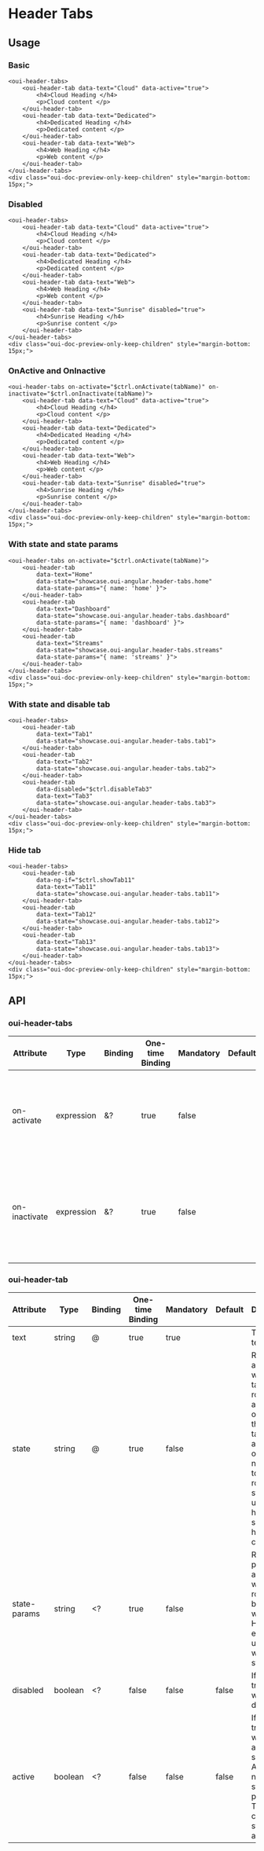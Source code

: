 
# Header Tabs
<component-status cx-design="complete" ux="complete"></component-status>
## Usage
### Basic
```html:preview
<oui-header-tabs>
    <oui-header-tab data-text="Cloud" data-active="true">
        <h4>Cloud Heading </h4>
        <p>Cloud content </p>
    </oui-header-tab>
    <oui-header-tab data-text="Dedicated">
        <h4>Dedicated Heading </h4>
        <p>Dedicated content </p>
    </oui-header-tab>
    <oui-header-tab data-text="Web">
        <h4>Web Heading </h4>
        <p>Web content </p>
    </oui-header-tab>
</oui-header-tabs>
<div class="oui-doc-preview-only-keep-children" style="margin-bottom: 15px;">
```
### Disabled
```html:preview
<oui-header-tabs>
    <oui-header-tab data-text="Cloud" data-active="true">
        <h4>Cloud Heading </h4>
        <p>Cloud content </p>
    </oui-header-tab>
    <oui-header-tab data-text="Dedicated">
        <h4>Dedicated Heading </h4>
        <p>Dedicated content </p>
    </oui-header-tab>
    <oui-header-tab data-text="Web">
        <h4>Web Heading </h4>
        <p>Web content </p>
    </oui-header-tab>
    <oui-header-tab data-text="Sunrise" disabled="true">
        <h4>Sunrise Heading </h4>
        <p>Sunrise content </p>
    </oui-header-tab>
</oui-header-tabs>
<div class="oui-doc-preview-only-keep-children" style="margin-bottom: 15px;">
```
### OnActive and OnInactive 
```html:preview
<oui-header-tabs on-activate="$ctrl.onActivate(tabName)" on-inactivate="$ctrl.onInactivate(tabName)">
    <oui-header-tab data-text="Cloud" data-active="true">
        <h4>Cloud Heading </h4>
        <p>Cloud content </p>
    </oui-header-tab>
    <oui-header-tab data-text="Dedicated">
        <h4>Dedicated Heading </h4>
        <p>Dedicated content </p>
    </oui-header-tab>
    <oui-header-tab data-text="Web">
        <h4>Web Heading </h4>
        <p>Web content </p>
    </oui-header-tab>
    <oui-header-tab data-text="Sunrise" disabled="true">
        <h4>Sunrise Heading </h4>
        <p>Sunrise content </p>
    </oui-header-tab>
</oui-header-tabs>
<div class="oui-doc-preview-only-keep-children" style="margin-bottom: 15px;">
```
### With state and state params
```html:preview
<oui-header-tabs on-activate="$ctrl.onActivate(tabName)">
    <oui-header-tab 
        data-text="Home" 
        data-state="showcase.oui-angular.header-tabs.home"
        data-state-params="{ name: 'home' }">
    </oui-header-tab>
    <oui-header-tab 
        data-text="Dashboard"
        data-state="showcase.oui-angular.header-tabs.dashboard"
        data-state-params="{ name: 'dashboard' }">
    </oui-header-tab>
    <oui-header-tab 
        data-text="Streams"
        data-state="showcase.oui-angular.header-tabs.streams"
        data-state-params="{ name: 'streams' }">
    </oui-header-tab>
</oui-header-tabs>
<div class="oui-doc-preview-only-keep-children" style="margin-bottom: 15px;">
```
### With state and disable tab
```html:preview
<oui-header-tabs>
    <oui-header-tab 
        data-text="Tab1" 
        data-state="showcase.oui-angular.header-tabs.tab1">
    </oui-header-tab>
    <oui-header-tab 
        data-text="Tab2"
        data-state="showcase.oui-angular.header-tabs.tab2">
    </oui-header-tab>
    <oui-header-tab 
        data-disabled="$ctrl.disableTab3"
        data-text="Tab3"
        data-state="showcase.oui-angular.header-tabs.tab3">
    </oui-header-tab>
</oui-header-tabs>
<div class="oui-doc-preview-only-keep-children" style="margin-bottom: 15px;">
```
### Hide tab
```html:preview
<oui-header-tabs>
    <oui-header-tab
        data-ng-if="$ctrl.showTab11" 
        data-text="Tab11" 
        data-state="showcase.oui-angular.header-tabs.tab11">
    </oui-header-tab>
    <oui-header-tab 
        data-text="Tab12"
        data-state="showcase.oui-angular.header-tabs.tab12">
    </oui-header-tab>
    <oui-header-tab
        data-text="Tab13"
        data-state="showcase.oui-angular.header-tabs.tab13">
    </oui-header-tab>
</oui-header-tabs>
<div class="oui-doc-preview-only-keep-children" style="margin-bottom: 15px;">
```
## API 
### oui-header-tabs
| Attribute     | Type     | Binding | One-time Binding | Mandatory    | Default   | Description                               |
| ----          | ----     | ----    | ----             | ----      | ----      | ----                                      |
| on-activate   | expression | &?    | true             | false     |           | Callback method called on activating a tab. Sends active tab name(text) in arguments.                    |
| on-inactivate | expression | &?    | true             | false     |           | Callback method called on inactivating a tab. Sends inactive tab name(text) in arguments.  |

### oui-header-tab
| Attribute     | Type     | Binding | One-time Binding | Mandatory    | Default   | Description                               |
| ----          | ----     | ----    | ----             | ----      | ----      | ----                                      |
| text          | string   | @       | true             | true      |           | Tab header text.                  |
| state         | string   | @       | true             | false      |           | Route name associated with this tab. This route gets activated on clicking this tab or tab gets activated on navigating to this route. If state is used, oui-header-tab should not have content.           |
| state-params  | string   | <?      | true             | false     |           | Route params associated with this route. Must be used with state. Has no effect if used without state.             |
| disabled      | boolean  | <?      | false            | false     | false     | If set to true, tab will be disabled.                    |
| active        | boolean  | <?      | false            | false     | false     | If set to true, tab will be activated, selected. Active has no effect if state is provided. Tab with current state will be activated.                   |